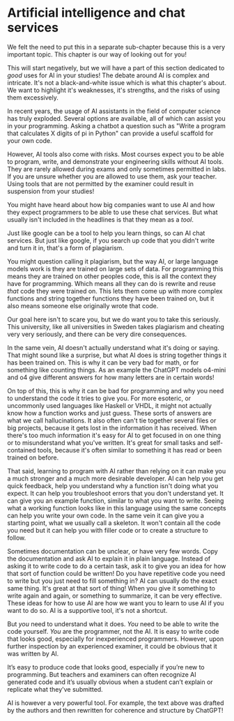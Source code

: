 # Artificial intelligence and chat services

We felt the need to put this in a separate sub-chapter because this is a very
important topic. This chapter is our way of looking out for you!

This will start negatively, but we will have a part of this section dedicated to
_good_ uses for AI in your studies! The debate around AI is complex and
intricate. It's not a black-and-white issue which is what this chapter's about.
We want to highlight it's weaknesses, it's strengths, and the risks of using
them excessively.

In recent years, the usage of AI assistants in the field of computer science has
truly exploded. Several options are available, all of which can assist you in
your programming. Asking a chatbot a question such as "Write a program that
calculates X digits of pi in Python" can provide a useful scaffold for your own
code.

However, AI tools also come with risks. Most courses expect you to be able to
program, write, and demonstrate your engineering skills without AI tools. They
are rarely allowed during exams and only sometimes permitted in labs. If you are
unsure whether you are allowed to use them, ask your teacher. Using tools that
are not permitted by the examiner could result in suspension from your studies!

You might have heard about how big companies want to use AI and how they expect
programmers to be able to use these chat services. But what usually isn't
included in the headlines is that they mean as a _tool_.

Just like google can be a tool to help you learn things, so can AI chat
services. But just like google, if you search up code that you didn't write and
turn it in, that's a form of plagiarism.

You might question calling it plagiarism, but the way AI, or large language
models work is they are trained on large sets of data. For programming this
means they are trained on other peoples code, this is all the context they have
for programming. Which means all they can do is rewrite and reuse _that_ code
they were trained on. This lets them come up with more complex functions and
string together functions they have been trained on, but it also means someone
else originally wrote that code.

Our goal here isn't to scare you, but we do want you to take this seriously.
This university, like all universities in Sweden takes plagiarism and cheating
very very seriously, and there can be very dire consequences.

In the same vein, AI doesn't actually understand what it's doing or saying. That
might sound like a surprise, but what AI does is string together things it has
been trained on. This is why it can be very bad for math, or for something like
counting things. As an example the ChatGPT models o4-mini and o4 give different
answers for how many letters are in certain words!

On top of this, this is why it can be bad for programming and why you need to
understand the code it tries to give you. For more esoteric, or uncommonly used
languages like Haskell or VHDL, it might not actually know how a function works
and just guess. These sorts of answers are what we call hallucinations. It also
often can't tie together several files or big projects, because it gets lost in
the information it has received. When there's too much information it's easy for
AI to get focused in on one thing or to misunderstand what you've written. It's
great for small tasks and self-contained tools, because it's often similar to
something it has read or been trained on before.

That said, learning to program with AI rather than relying on it can make you a
much stronger and a much more desirable developer. AI can help you get quick
feedback, help you understand why a function isn't doing what you expect. It can
help you troubleshoot errors that you don't understand yet. It can give you an
example function, similar to what you want to write. Seeing what a working
function looks like in this language using the same concepts can help you write
your own code. In the same vein it can give you a starting point, what we
usually call a skeleton. It won't contain all the code you need but it can help
you with filler code or to create a structure to follow.

Sometimes documentation can be unclear, or have very few words. Copy the
documentation and ask AI to explain it in plain language. Instead of asking it
to write code to do a certain task, ask it to give you an idea for how that sort
of function could be written! Do you have repetitive code you need to write but
you just need to fill something in? AI can usually do the exact same thing. It's
great at that sort of thing! When you give it something to write again and
again, or something to summarize, it can be very effective. These ideas for how
to use AI are how we want you to learn to use AI if you want to do so. AI is a
supportive tool, it's not a shortcut.

But _you_ need to understand what it does. _You_ need to be able to write the
code yourself. _You_ are the programmer, not the AI. It is easy to write code
that looks good, especially for inexperienced programmers. However, upon further
inspection by an experienced examiner, it could be obvious that it was written
by AI.

It’s easy to produce code that looks good, especially if you’re new to
programming. But teachers and examiners can often recognize AI generated code
and it’s usually obvious when a student can’t explain or replicate what they've
submitted.

AI is however a very powerful tool. For example, the text above was drafted by
the authors and then rewritten for coherence and structure by ChatGPT!
